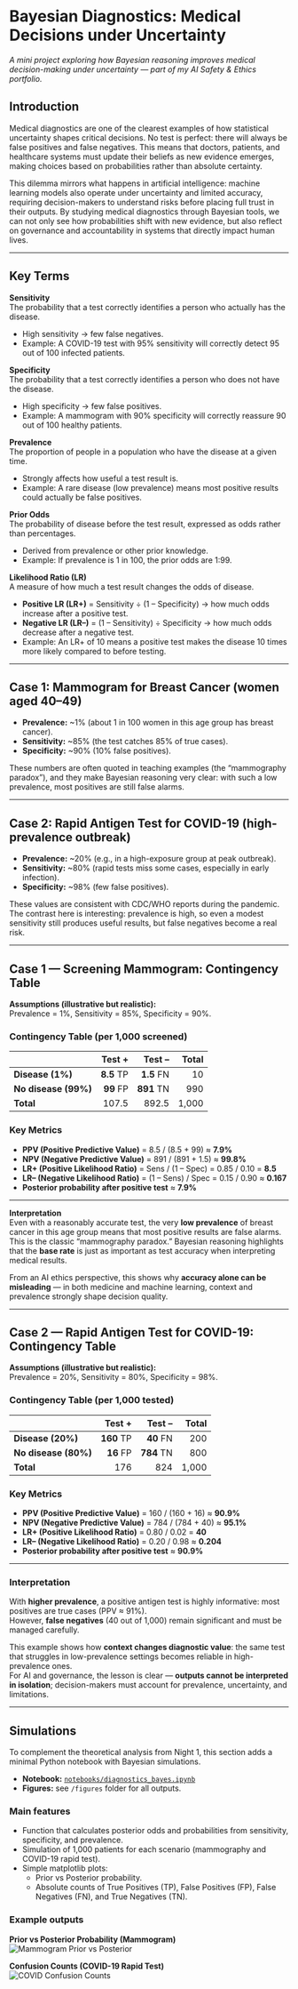 # Bayesian Diagnostics: Medical Decisions under Uncertainty
*A mini project exploring how Bayesian reasoning improves medical decision-making under uncertainty — part of my AI Safety & Ethics portfolio.*

## Introduction
Medical diagnostics are one of the clearest examples of how statistical uncertainty shapes critical decisions. No test is perfect: there will always be false positives and false negatives. This means that doctors, patients, and healthcare systems must update their beliefs as new evidence emerges, making choices based on probabilities rather than absolute certainty.

This dilemma mirrors what happens in artificial intelligence: machine learning models also operate under uncertainty and limited accuracy, requiring decision-makers to understand risks before placing full trust in their outputs. By studying medical diagnostics through Bayesian tools, we can not only see how probabilities shift with new evidence, but also reflect on governance and accountability in systems that directly impact human lives.

---

## Key Terms

**Sensitivity**  
The probability that a test correctly identifies a person who actually has the disease.  
- High sensitivity → few false negatives.  
- Example: A COVID-19 test with 95% sensitivity will correctly detect 95 out of 100 infected patients.  

**Specificity**  
The probability that a test correctly identifies a person who does not have the disease.  
- High specificity → few false positives.  
- Example: A mammogram with 90% specificity will correctly reassure 90 out of 100 healthy patients.  

**Prevalence**  
The proportion of people in a population who have the disease at a given time.  
- Strongly affects how useful a test result is.  
- Example: A rare disease (low prevalence) means most positive results could actually be false positives.  

**Prior Odds**  
The probability of disease before the test result, expressed as odds rather than percentages.  
- Derived from prevalence or other prior knowledge.  
- Example: If prevalence is 1 in 100, the prior odds are 1:99.  

**Likelihood Ratio (LR)**  
A measure of how much a test result changes the odds of disease.  
- **Positive LR (LR+)** = Sensitivity ÷ (1 – Specificity) → how much odds increase after a positive test.  
- **Negative LR (LR–)** = (1 – Sensitivity) ÷ Specificity → how much odds decrease after a negative test.  
- Example: An LR+ of 10 means a positive test makes the disease 10 times more likely compared to before testing.  

---

## Case 1: Mammogram for Breast Cancer (women aged 40–49)

- **Prevalence:** ~1% (about 1 in 100 women in this age group has breast cancer).  
- **Sensitivity:** ~85% (the test catches 85% of true cases).  
- **Specificity:** ~90% (10% false positives).  

These numbers are often quoted in teaching examples (the “mammography paradox”), and they make Bayesian reasoning very clear: with such a low prevalence, most positives are still false alarms.

---

## Case 2: Rapid Antigen Test for COVID-19 (high-prevalence outbreak)

- **Prevalence:** ~20% (e.g., in a high-exposure group at peak outbreak).  
- **Sensitivity:** ~80% (rapid tests miss some cases, especially in early infection).  
- **Specificity:** ~98% (few false positives).  

These values are consistent with CDC/WHO reports during the pandemic. The contrast here is interesting: prevalence is high, so even a modest sensitivity still produces useful results, but false negatives become a real risk.

---

## Case 1 — Screening Mammogram: Contingency Table

**Assumptions (illustrative but realistic):**  
Prevalence = 1%, Sensitivity = 85%, Specificity = 90%.  

### Contingency Table (per 1,000 screened)

|                      | **Test +** | **Test –** | **Total** |
|----------------------|-----------:|-----------:|----------:|
| **Disease (1%)**     | **8.5** TP | **1.5** FN | 10        |
| **No disease (99%)** | **99** FP  | **891** TN | 990       |
| **Total**            | 107.5      | 892.5      | 1,000     |

### Key Metrics  

- **PPV (Positive Predictive Value)** = 8.5 / (8.5 + 99) ≈ **7.9%**  
- **NPV (Negative Predictive Value)** = 891 / (891 + 1.5) ≈ **99.8%**  
- **LR+ (Positive Likelihood Ratio)** = Sens / (1 – Spec) = 0.85 / 0.10 = **8.5**  
- **LR– (Negative Likelihood Ratio)** = (1 – Sens) / Spec = 0.15 / 0.90 ≈ **0.167**  
- **Posterior probability after positive test** ≈ **7.9%**  

___

**Interpretation**  
Even with a reasonably accurate test, the very **low prevalence** of breast cancer in this age group means that most positive results are false alarms. This is the classic “mammography paradox.” Bayesian reasoning highlights that the **base rate** is just as important as test accuracy when interpreting medical results.  

From an AI ethics perspective, this shows why **accuracy alone can be misleading** — in both medicine and machine learning, context and prevalence strongly shape decision quality.  
___

## Case 2 — Rapid Antigen Test for COVID-19: Contingency Table

**Assumptions (illustrative but realistic):**  
Prevalence = 20%, Sensitivity = 80%, Specificity = 98%.  

### Contingency Table (per 1,000 tested)

|                      | **Test +** | **Test –** | **Total** |
|----------------------|-----------:|-----------:|----------:|
| **Disease (20%)**    | **160** TP | **40** FN  | 200       |
| **No disease (80%)** | **16** FP  | **784** TN | 800       |
| **Total**            | 176        | 824        | 1,000     |

### Key Metrics

- **PPV (Positive Predictive Value)** = 160 / (160 + 16) ≈ **90.9%**  
- **NPV (Negative Predictive Value)** = 784 / (784 + 40) ≈ **95.1%**  
- **LR+ (Positive Likelihood Ratio)** = 0.80 / 0.02 = **40**  
- **LR– (Negative Likelihood Ratio)** = 0.20 / 0.98 ≈ **0.204**  
- **Posterior probability after positive test** ≈ **90.9%**

___

### Interpretation

With **higher prevalence**, a positive antigen test is highly informative: most positives are true cases (PPV ≈ 91%).  
However, **false negatives** (40 out of 1,000) remain significant and must be managed carefully.  

This example shows how **context changes diagnostic value**: the same test that struggles in low-prevalence settings becomes reliable in high-prevalence ones.  
For AI and governance, the lesson is clear — **outputs cannot be interpreted in isolation**; decision-makers must account for prevalence, uncertainty, and limitations.

___

## Simulations

To complement the theoretical analysis from Night 1, this section adds a minimal Python notebook with Bayesian simulations.

- **Notebook:** [`notebooks/diagnostics_bayes.ipynb`](notebooks/diagnostics_bayes.ipynb)  
- **Figures:** see `/figures` folder for all outputs.

### Main features
- Function that calculates posterior odds and probabilities from sensitivity, specificity, and prevalence.  
- Simulation of 1,000 patients for each scenario (mammography and COVID-19 rapid test).  
- Simple matplotlib plots:
  - Prior vs Posterior probability.
  - Absolute counts of True Positives (TP), False Positives (FP), False Negatives (FN), and True Negatives (TN).

### Example outputs

**Prior vs Posterior Probability (Mammogram)**  
![Mammogram Prior vs Posterior](figures/mammogram_prior_posterior.png)

**Confusion Counts (COVID-19 Rapid Test)**  
![COVID Confusion Counts](figures/covid_confusion_counts.png)
